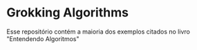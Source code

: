 # Grokking Algorithms

Esse repositório contém a maioria dos exemplos citados no livro "Entendendo Algoritmos"